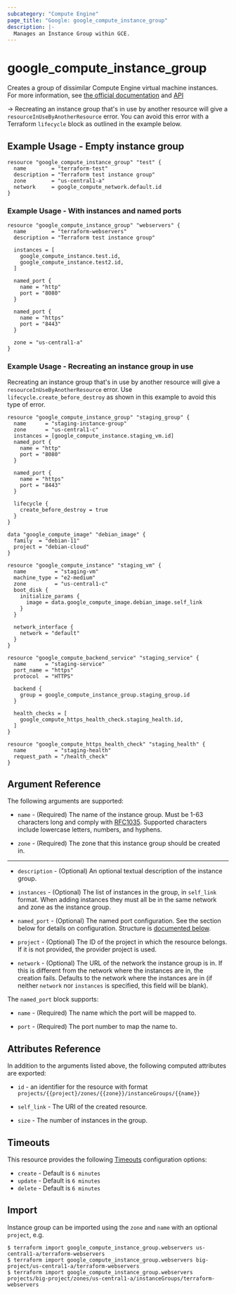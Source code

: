 ```yaml
---
subcategory: "Compute Engine"
page_title: "Google: google_compute_instance_group"
description: |-
  Manages an Instance Group within GCE.
---
```


# google\_compute\_instance\_group

Creates a group of dissimilar Compute Engine virtual machine instances.
For more information, see [the official documentation](https://cloud.google.com/compute/docs/instance-groups/#unmanaged_instance_groups)
and [API](https://cloud.google.com/compute/docs/reference/latest/instanceGroups)

-> Recreating an instance group that's in use by another resource will give a
`resourceInUseByAnotherResource` error. You can avoid this error with a
Terraform `lifecycle` block as outlined in the example below.

## Example Usage - Empty instance group

```hcl
resource "google_compute_instance_group" "test" {
  name        = "terraform-test"
  description = "Terraform test instance group"
  zone        = "us-central1-a"
  network     = google_compute_network.default.id
}
```

### Example Usage - With instances and named ports

```hcl
resource "google_compute_instance_group" "webservers" {
  name        = "terraform-webservers"
  description = "Terraform test instance group"

  instances = [
    google_compute_instance.test.id,
    google_compute_instance.test2.id,
  ]

  named_port {
    name = "http"
    port = "8080"
  }

  named_port {
    name = "https"
    port = "8443"
  }

  zone = "us-central1-a"
}
```

### Example Usage - Recreating an instance group in use
Recreating an instance group that's in use by another resource will give a
`resourceInUseByAnotherResource` error. Use `lifecycle.create_before_destroy`
as shown in this example to avoid this type of error.

```hcl
resource "google_compute_instance_group" "staging_group" {
  name      = "staging-instance-group"
  zone      = "us-central1-c"
  instances = [google_compute_instance.staging_vm.id]
  named_port {
    name = "http"
    port = "8080"
  }

  named_port {
    name = "https"
    port = "8443"
  }

  lifecycle {
    create_before_destroy = true
  }
}

data "google_compute_image" "debian_image" {
  family  = "debian-11"
  project = "debian-cloud"
}

resource "google_compute_instance" "staging_vm" {
  name         = "staging-vm"
  machine_type = "e2-medium"
  zone         = "us-central1-c"
  boot_disk {
    initialize_params {
      image = data.google_compute_image.debian_image.self_link
    }
  }

  network_interface {
    network = "default"
  }
}

resource "google_compute_backend_service" "staging_service" {
  name      = "staging-service"
  port_name = "https"
  protocol  = "HTTPS"

  backend {
    group = google_compute_instance_group.staging_group.id
  }

  health_checks = [
    google_compute_https_health_check.staging_health.id,
  ]
}

resource "google_compute_https_health_check" "staging_health" {
  name         = "staging-health"
  request_path = "/health_check"
}
```

## Argument Reference

The following arguments are supported:

* `name` - (Required) The name of the instance group. Must be 1-63
    characters long and comply with
    [RFC1035](https://www.ietf.org/rfc/rfc1035.txt). Supported characters
    include lowercase letters, numbers, and hyphens.

* `zone` - (Required) The zone that this instance group should be created in.

- - -

* `description` - (Optional) An optional textual description of the instance
    group.

* `instances` - (Optional) The list of instances in the group, in `self_link` format.
    When adding instances they must all be in the same network and zone as the instance group.

* `named_port` - (Optional) The named port configuration. See the section below
    for details on configuration. Structure is [documented below](#nested_named_port).

* `project` - (Optional) The ID of the project in which the resource belongs. If it
    is not provided, the provider project is used.

* `network` - (Optional) The URL of the network the instance group is in. If
    this is different from the network where the instances are in, the creation
    fails. Defaults to the network where the instances are in (if neither
    `network` nor `instances` is specified, this field will be blank).

<a name="nested_named_port"></a>The `named_port` block supports:

* `name` - (Required) The name which the port will be mapped to.

* `port` - (Required) The port number to map the name to.

## Attributes Reference

In addition to the arguments listed above, the following computed attributes are
exported:

* `id` - an identifier for the resource with format `projects/{{project}/zones/{{zone}}/instanceGroups/{{name}}`

* `self_link` - The URI of the created resource.

* `size` - The number of instances in the group.

## Timeouts

This resource provides the following
[Timeouts](/docs/configuration/resources.html#timeouts) configuration options:

- `create` - Default is `6 minutes`
- `update` - Default is `6 minutes`
- `delete` - Default is `6 minutes`

## Import

Instance group can be imported using the `zone` and `name` with an optional `project`, e.g.

```
$ terraform import google_compute_instance_group.webservers us-central1-a/terraform-webservers
$ terraform import google_compute_instance_group.webservers big-project/us-central1-a/terraform-webservers
$ terraform import google_compute_instance_group.webservers projects/big-project/zones/us-central1-a/instanceGroups/terraform-webservers
```
